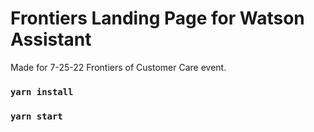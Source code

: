 # Frontiers Landing Page for Watson Assistant

Made for 7-25-22 Frontiers of Customer Care event.

### `yarn install`
### `yarn start`